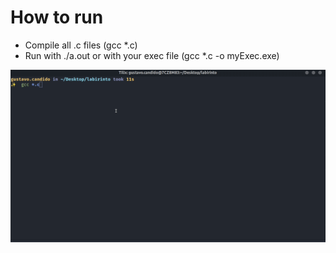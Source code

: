 # How to run

- Compile all .c files (gcc \*.c)
- Run with ./a.out or with your exec file (gcc \*.c -o myExec.exe)

<div>
   <p align="center">
      <img src=".github/demo.gif" width="800"/>
   </p>
</div>
